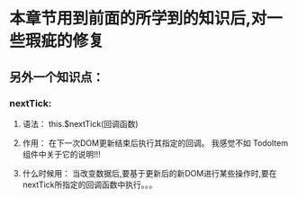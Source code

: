 
# 本章节用到前面的所学到的知识后,对一些瑕疵的修复

## 另外一个知识点：

### nextTick:
1. 语法： this.$nextTick(回调函数)

2. 作用： 在下一次DOM更新结束后执行其指定的回调。 我感觉不如 TodoItem组件中关于它的说明!!!

3. 什么时候用： 当改变数据后,要基于更新后的新DOM进行某些操作时,要在nextTick所指定的回调函数中执行。。。

